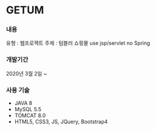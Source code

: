 # GETUM

### 내용
유형 : 웹프로젝트
주제 : 텀블러 쇼핑몰
use jsp/servlet
no Spring

### 개발기간
2020년 3월 2일 ~

### 사용 기술
* JAVA 8
* MySQL 5.5
* TOMCAT 8.0
* HTML5, CSS3, JS, JQuery, Bootstrap4
